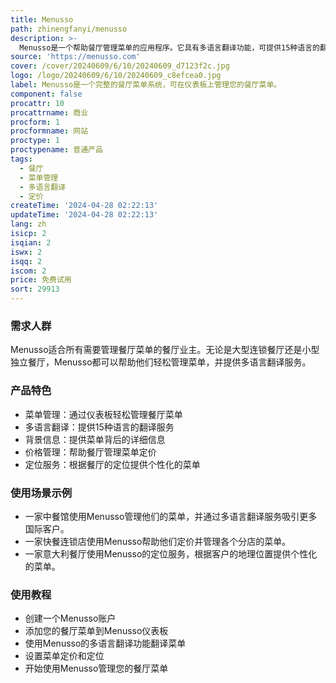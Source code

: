 ```yaml
---
title: Menusso
path: zhinengfanyi/menusso
description: >-
  Menusso是一个帮助餐厅管理菜单的应用程序。它具有多语言翻译功能，可提供15种语言的翻译服务。Menusso使餐厅能够轻松管理菜单，并提供了一些主要优点，如背景信息、价格和定位等。
source: 'https://menusso.com'
cover: /cover/20240609/6/10/20240609_d7123f2c.jpg
logo: /logo/20240609/6/10/20240609_c8efcea0.jpg
label: Menusso是一个完整的餐厅菜单系统，可在仪表板上管理您的餐厅菜单。
component: false
procattr: 10
procattrname: 商业
procform: 1
procformname: 网站
proctype: 1
proctypename: 普通产品
tags:
  - 餐厅
  - 菜单管理
  - 多语言翻译
  - 定价
createTime: '2024-04-28 02:22:13'
updateTime: '2024-04-28 02:22:13'
lang: zh
isicp: 2
isqian: 2
iswx: 2
isqq: 2
iscom: 2
price: 免费试用
sort: 29913
---
```




### 需求人群
Menusso适合所有需要管理餐厅菜单的餐厅业主。无论是大型连锁餐厅还是小型独立餐厅，Menusso都可以帮助他们轻松管理菜单，并提供多语言翻译服务。

### 产品特色
* 菜单管理：通过仪表板轻松管理餐厅菜单
* 多语言翻译：提供15种语言的翻译服务
* 背景信息：提供菜单背后的详细信息
* 价格管理：帮助餐厅管理菜单定价
* 定位服务：根据餐厅的定位提供个性化的菜单

### 使用场景示例
* 一家中餐馆使用Menusso管理他们的菜单，并通过多语言翻译服务吸引更多国际客户。
* 一家快餐连锁店使用Menusso帮助他们定价并管理各个分店的菜单。
* 一家意大利餐厅使用Menusso的定位服务，根据客户的地理位置提供个性化的菜单。

### 使用教程
* 创建一个Menusso账户
* 添加您的餐厅菜单到Menusso仪表板
* 使用Menusso的多语言翻译功能翻译菜单
* 设置菜单定价和定位
* 开始使用Menusso管理您的餐厅菜单

  
